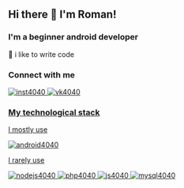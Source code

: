 ## Hi there 👋 I'm Roman!

### I'm a beginner android developer

:muscle: i like to write code

### Connect with me
<p>
  
<a href="https://www.instagram.com/manmario88/?hl=ru"> ![inst4040](https://user-images.githubusercontent.com/61028366/127775957-b9a8c8e7-5acd-4356-bf05-fb374164d8a7.png)
<a href="https://vk.com/manmario"> ![vk4040](https://user-images.githubusercontent.com/61028366/127775946-9b0643a9-402d-454c-9ad5-03b66442ce5b.jpg)

  </p>

### My technological stack
I mostly use    

![android4040](https://user-images.githubusercontent.com/61028366/127776514-6f804cd0-d02d-4da5-82ab-20aac1205640.png)

I rarely use

  
![nodejs4040](https://user-images.githubusercontent.com/61028366/127776588-b62929b0-a479-43aa-9e1d-2c99d124e957.png)
![php4040](https://user-images.githubusercontent.com/61028366/127776590-5b149d34-01b8-4916-853c-d025b7ec73a9.png)
![js4040](https://user-images.githubusercontent.com/61028366/127776598-553fd0e3-04fb-4a29-97ff-3e00870a755e.png)
![mysql4040](https://user-images.githubusercontent.com/61028366/127776616-c186a60d-fbbe-4bf4-b6bf-6228476fdaa2.png)


    
  
  
  
  
  
  


  
  
  
  
  
  
  


    
    
    
    
    
    
    
    

<!--
**RomanMarinov/RomanMarinov** is a ✨ _special_ ✨ repository because its `README.md` (this file) appears on your GitHub profile.

Here are some ideas to get you started:

- 🔭 I’m currently working on ...
- 🌱 I’m currently learning ...
- 👯 I’m looking to collaborate on ...
- 🤔 I’m looking for help with ...
- 💬 Ask me about ...
- 📫 How to reach me: ...
- 😄 Pronouns: ...
- ⚡ Fun fact: ...
-->
